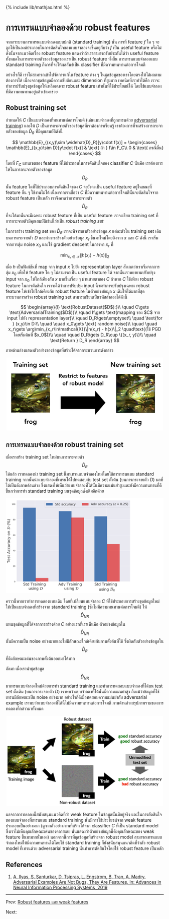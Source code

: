 {% include lib/mathjax.html %}
# การเทรนแบบจำลองด้วย robust features

จากกระบวนการเทรนแบบจำลองแบบปกติ (standard training) นั้น การที่ feature $f$ ใด ๆ จะถูกใช้เป็นองค์ประกอบในการตัดสินใจของแบบจำลองจะขึ้นอยู่กับว่า
$f$ เป็น useful feature หรือไม่ ดังนั้นจากแนวคิดเรื่อง robust feature แสดงว่าถ้าเราสามารถรับประกันได้ว่า
useful feature ทั้งหมดในการกระจายตัวของข้อมูลของเราเป็น robust feature ทั้งสิ้น
การเทรนแบบจำลองแบบ standard training ก็ควรที่จะให้ผลลัพธ์เป็น classifier ที่มีความทนทานต่อการโจมตี

อย่างไรก็ดี เราไม่สามารถเข้าไปจัดการแก้ไข feature ต่าง ๆ ในชุดข้อมูลของเราโดยตรงให้ได้ผลตามต้องการได้
เนื่องจากชุดข้อมูลมีความซับซ้อนและ dimension ที่สูงมาก เทคนิคที่เราทำได้คือ
เราจะทำการปรับปรุงชุดข้อมูลให้เหลือเฉพาะ robust feature เท่านั้นที่ใช้ประโยชน์ได้ โดยใช้แบบจำลองที่มีความทนทานอยู่แล้วเข้ามาช่วย

## Robust training set
กำหนดให้ $C$ เป็นแบบจำลองที่ทนทานต่อการโจมตี (เช่นแบบจำลองที่ถูกเทรนด้วย [adversarial training](https://vacharapat.github.io/Adversarial-Machine-Learning/docs/attack5))
และให้ $D$ เป็นการกระจายตัวของข้อมูลที่เราต้องการเรียนรู้ เราต้องการที่จะสร้างการกระจายตัวของข้อมูล
$\widehat{D}_R$ ที่มีคุณสมบัติดังนี้

$$
\mathbb{E}_{(x,y)\sim \widehat{D}_R}[y\cdot f(x)] =
\begin{cases}
\mathbb{E}_{(x,y)\sim D}[y\cdot f(x)] & \text{ ถ้า } f\in F_C\\
0 & \text{ กรณีอื่น}
\end{cases}
$$

โดยที่ $F_C$ แทนเซตของ feature ที่ใช้ประกอบในการตัดสินใจของ classifier $C$
นั่นคือ เราต้องการให้ในการกระจายตัวของข้อมูล $$\widehat{D}_R$$ นั้น feature ใดที่ใช้ประกอบการตัดสินใจของ $C$
จะยังคงเป็น useful feature อยู่ในขณะที่ feature อื่น ๆ ใช้งานไม่ได้ เนื่องจากเราเชื่อว่า $C$ ที่มีความทนทานต่อการโจมตีนั้นจะตัดสินใจจาก robust feature เป็นหลัก เราจึงคาดว่าการกระจายตัว $$\widehat{D}_R$$
ที่จะได้มานั้นจะมีเฉพาะ robust feature ที่เป็น useful feature เราจะเรียก training set ที่การกระจายตัวมีคุณสมบัติเช่นนี้ว่าเป็น _robust training set_

ในการสร้าง training set ของ $\widehat{D}_R$ เราจะพิจารณาตัวอย่างข้อมูล $x$ แต่ละตัวใน
training set เดิมบนการกระจายตัว $D$ และทำการสร้างตัวอย่างข้อมูล $x_r$ ขึ้นมาใหม่โดยอิงจาก $x$ และ $C$ ดังนี้
เราเริ่มจากการสุ่ม noise $x_0$ และใช้ gradient descent ในการหา $x_r$ ที่

$$
\min_{x_r\in\mathcal{X}}\|h(x_r) - h(x)\|_2
$$

เมื่อ $h$ เป็นฟังก์ชันที่ map จาก input $x$ ไปยัง representation layer สังเกตว่าเราเริ่มจากการสุ่ม $x_0$
เพื่อให้ feature ใด ๆ ไม่สามารถเป็น useful feature ได้ จากนั้นเราพยายามปรับปรุง input จาก
$x_0$ ให้ใกล้เคียงกับ $x$ มากขึ้นเรื่อย ๆ ผ่านสายตาของ $C$ ถ้าหาก $C$ ใช้เพียง robust feature ในการตัดสินใจ
เราจะได้ว่าการปรับปรุง input นี้จะทำการปรับปรุงเฉพาะ robust feature ให้เข้าไปใกล้เคียงกับ robust feature
ในตัวอย่างข้อมูล $x$ เดิมให้ได้มากที่สุด กระบวนการสร้าง robust training set สามารถเขียนเป็นรหัสลำลองได้ดังนี้

$$
\begin{array}{l}
\text{RobustDataset($D$):}\\
\quad C\gets \text{AdversarialTraining($D$)}\\
\quad h\gets \text{mapping ของ $C$ จาก input ไปยัง representation layer}\\
\quad D_R\gets\emptyset\\
\quad \text{for } (x,y)\in D:\\
\quad \quad x_0\gets \text{ random noise}\\
\quad \quad x_r\gets \arg\min_{x_r\in\mathcal{X}}\|h(x_r) - h(x)\|_2 \quad\text{(ใช้ PGD โดยเริ่มต้นที่ $x_0$)}\\
\quad \quad D_R\gets D_R\cup \{(x_r, y)\}\\
\quad \text{Return } D_R
\end{array}
$$

ภาพด้านล่างแสดงตัวอย่างของข้อมูลที่สร้างได้จากกระบวนการดังกล่าว

<p align="center">
<img width="500" src="https://raw.githubusercontent.com/vacharapat/Adversarial-Machine-Learning/master/images/frog.png">
</p>

## การเทรนแบบจำลองด้วย robust training set
เมื่อเราสร้าง training set ใหม่บนการกระจายตัว $$\widehat{D}_R$$ ได้แล้ว เราทดลองนำ training set
นี้มาเทรนแบบจำลองใหม่โดยใช้การเทรนแบบ standard training จากนั้นนำแบบจำลองที่เทรนได้ไปทดสอบกับ
test set ตั้งต้น (บนการกระจายตัว $D$) ผลที่ได้เป็นดังภาพด้านล่าง ซึ่งแสดงให้เห็นว่าแบบจำลองที่ได้นั้นมีความแม่นยำสูงและยังมีความทนทานที่ดีขึ้นกว่าการทำ standard training
บนชุดข้อมูลดั้งเดิมอีกด้วย

<p align="center">
<img width="550" src="https://raw.githubusercontent.com/vacharapat/Adversarial-Machine-Learning/master/images/CIFAR_res.png">
</p>

คราวนี้หากเราทำการทดลองแบบเดิม โดยที่เปลี่ยนแบบจำลอง $C$ ที่ใช้ประกอบการสร้างชุดข้อมูลใหม่ให้เป็นแบบจำลองที่สร้างจาก standard training (ซึ่งไม่มีความทนทานต่อการโจมตี)
ให้ $$\widehat{D}_{NR}$$ แทนชุดข้อมูลที่ได้จากการสร้างด้วย $C$ อย่างแรกที่เราเห็นคือ ตัวอย่างข้อมูลใน
$$\widehat{D}_{NR}$$ นั้นมีความเป็น noise อย่างมากและไม่มีลักษณะใกล้เคียงกับภาพตั้งต้นที่ใช้ ซึ่งผิดกับตัวอย่างข้อมูลใน $$\widehat{D}_R$$ ที่ดึงลักษณะเด่นของภาพตั้งต้นออกมาได้มาก

ถัดมา เมื่อเรานำชุดข้อมูล $$\widehat{D}_{NR}$$ มาเทรนแบบจำลองใหม่ด้วยการทำ standard training
และทำการทดสอบแบบจำลองที่ได้บน test set ดั้งเดิม (บนการกระจายตัว $D$) เราพบว่าแบบจำลองที่ได้นั้นมีความแม่นยำสูง
ถึงแม้ว่าข้อมูลที่ใช้เทรนมีลักษณะเป็น noise อย่างมาก อย่างไรก็ดีเมื่อทดสอบความแม่นยำกับ adversarial example
เราพบว่าแบบจำลองที่ได้นี้ไม่มีความทนทานต่อการโจมตี ภาพด้านล่างสรุปภาพรวมของการทดลองที่กล่าวมาทั้งหมด

<p align="center">
<img width="500" src="https://raw.githubusercontent.com/vacharapat/Adversarial-Machine-Learning/master/images/robust_nonrobust_dataset.png">
</p>

ผลจากการทดลองนี้สนับสนุนแนวคิดที่ว่า weak feature ในข้อมูลนั้นมีอยู่จริง และในการตัดสินใจของแบบจำลองที่เทรนแบบ standard training นั้นมีการใช้ประโยชน์จาก weak feature ประกอบเป็นอย่างมาก (ดูจากตัวอย่างภาพที่สร้างได้จาก classifier $C$ ที่เป็น standard model ซึ่งเราไม่เห็นคุณลักษณะเด่นของคลาสเลย นั่นแสดงว่าตัวอย่างข้อมูลนี้ดึงคุณลักษณะของ weak feature ขึ้นมามากนั่นเอง)
นอกจากนี้การที่ชุดข้อมูลที่สร้างจาก robust model สามารถเทรนแบบจำลองใหม่ให้มีความทนทานได้โดยใช้ standard training ก็ยังสนับสนุนแนวคิดที่ว่าตัว robust model ที่เทรนด้วย adversarial training นั้นทำการตัดสินใจโดยใช้
robust feature เป็นหลัก

## References

1. [A. Ilyas, S. Santurkar, D. Tsipras, L. Engstrom, B. Tran, A. Madry. Adversarial Examples Are Not Bugs, They Are Features, In: Advances in Neural Information Processing Systems, 2019](https://arxiv.org/abs/1905.02175)

---
Prev: [Robust features และ weak features](https://vacharapat.github.io/Adversarial-Machine-Learning/docs/feat3)

Next:

